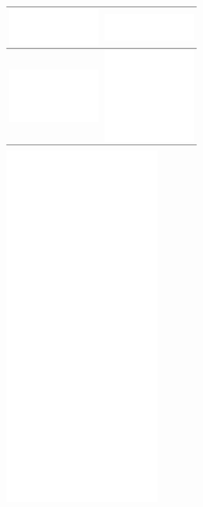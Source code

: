 ![](metrics.plugin.isocalendar.svg)             |  ![](/metrics.plugin.languages.indepth.svg)
:-------------------------:|:-------------------------:
![](/metrics.plugin.habits.facts.svg)  |  ![](/metrics.plugin.lines.history.svg)

<img align="center" src="/metrics.plugin.languages.indepth.svg" alt="Metrics" width="400">
<img align="center" src="/metrics.plugin.isocalendar.svg" alt="Calender" width="400">
<img align="center" src="/metrics.plugin.habits.facts.svg" alt="habits" width="400">
<img align="center" src="/metrics.plugin.lines.history.svg" alt="habits" width="400">
